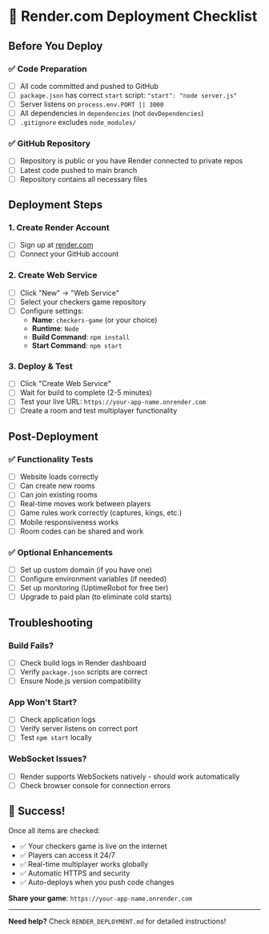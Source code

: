 # 🚀 Render.com Deployment Checklist

## Before You Deploy

### ✅ Code Preparation
- [ ] All code committed and pushed to GitHub
- [ ] `package.json` has correct `start` script: `"start": "node server.js"`
- [ ] Server listens on `process.env.PORT || 3000`
- [ ] All dependencies in `dependencies` (not `devDependencies`)
- [ ] `.gitignore` excludes `node_modules/`

### ✅ GitHub Repository
- [ ] Repository is public or you have Render connected to private repos
- [ ] Latest code pushed to main branch
- [ ] Repository contains all necessary files

## Deployment Steps

### 1. Create Render Account
- [ ] Sign up at [render.com](https://render.com)
- [ ] Connect your GitHub account

### 2. Create Web Service
- [ ] Click "New" → "Web Service"
- [ ] Select your checkers game repository
- [ ] Configure settings:
  - **Name**: `checkers-game` (or your choice)
  - **Runtime**: `Node`
  - **Build Command**: `npm install`
  - **Start Command**: `npm start`

### 3. Deploy & Test
- [ ] Click "Create Web Service"
- [ ] Wait for build to complete (2-5 minutes)
- [ ] Test your live URL: `https://your-app-name.onrender.com`
- [ ] Create a room and test multiplayer functionality

## Post-Deployment

### ✅ Functionality Tests
- [ ] Website loads correctly
- [ ] Can create new rooms
- [ ] Can join existing rooms
- [ ] Real-time moves work between players
- [ ] Game rules work correctly (captures, kings, etc.)
- [ ] Mobile responsiveness works
- [ ] Room codes can be shared and work

### ✅ Optional Enhancements
- [ ] Set up custom domain (if you have one)
- [ ] Configure environment variables (if needed)
- [ ] Set up monitoring (UptimeRobot for free tier)
- [ ] Upgrade to paid plan (to eliminate cold starts)

## Troubleshooting

### Build Fails?
- [ ] Check build logs in Render dashboard
- [ ] Verify `package.json` scripts are correct
- [ ] Ensure Node.js version compatibility

### App Won't Start?
- [ ] Check application logs
- [ ] Verify server listens on correct port
- [ ] Test `npm start` locally

### WebSocket Issues?
- [ ] Render supports WebSockets natively - should work automatically
- [ ] Check browser console for connection errors

## 🎉 Success!

Once all items are checked:
- ✅ Your checkers game is live on the internet
- ✅ Players can access it 24/7
- ✅ Real-time multiplayer works globally
- ✅ Automatic HTTPS and security
- ✅ Auto-deploys when you push code changes

**Share your game**: `https://your-app-name.onrender.com`

---

**Need help?** Check `RENDER_DEPLOYMENT.md` for detailed instructions!
